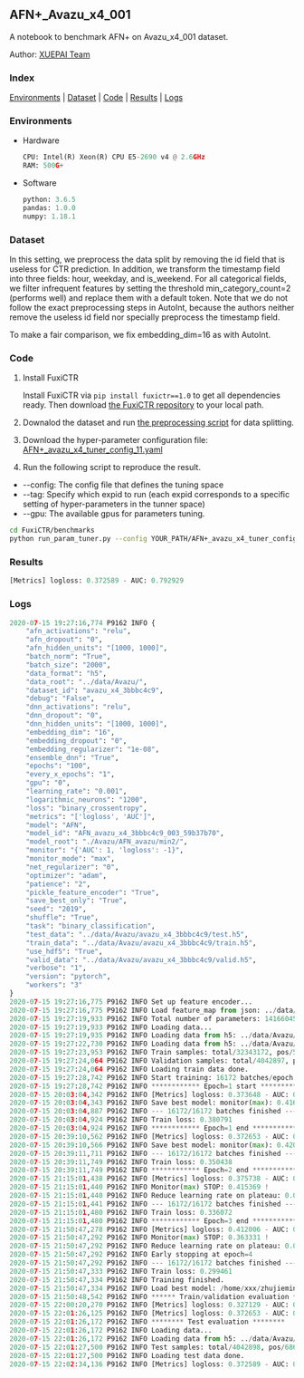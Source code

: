 ## AFN+_Avazu_x4_001

A notebook to benchmark AFN+ on Avazu_x4_001 dataset.

Author: [XUEPAI Team](https://github.com/xue-pai)


### Index
[Environments](#Environments) | [Dataset](#Dataset) | [Code](#Code) | [Results](#Results) | [Logs](#Logs)

### Environments
+ Hardware

  ```python
  CPU: Intel(R) Xeon(R) CPU E5-2690 v4 @ 2.6GHz
  RAM: 500G+
  ```
+ Software

  ```python
  python: 3.6.5
  pandas: 1.0.0
  numpy: 1.18.1
  ```

### Dataset
In this setting, we preprocess the data split by removing the id field that is useless for CTR prediction. In addition, we transform the timestamp field into three fields: hour, weekday, and is_weekend. For all categorical fields, we filter infrequent features by setting the threshold min_category_count=2 (performs well) and replace them with a default <OOV> token. Note that we do not follow the exact preprocessing steps in AutoInt, because the authors neither remove the useless id field nor specially preprocess the timestamp field.

To make a fair comparison, we fix embedding_dim=16 as with AutoInt.


### Code
1. Install FuxiCTR
  
    Install FuxiCTR via `pip install fuxictr==1.0` to get all dependencies ready. Then download [the FuxiCTR repository](https://github.com/huawei-noah/benchmark/archive/53e314461c19dbc7f462b42bf0f0bfae020dc398.zip) to your local path.

2. Downalod the dataset and run [the preprocessing script](https://github.com/xue-pai/Open-CTR-Benchmark/blob/master/datasets/Avazu/Avazu_x4/split_avazu_x4.py) for data splitting. 

3. Download the hyper-parameter configuration file: [AFN+_avazu_x4_tuner_config_11.yaml](./AFN+_avazu_x4_tuner_config_11.yaml)

4. Run the following script to reproduce the result. 
  + --config: The config file that defines the tuning space
  + --tag: Specify which expid to run (each expid corresponds to a specific setting of hyper-parameters in the tunner space)
  + --gpu: The available gpus for parameters tuning.

  ```bash
  cd FuxiCTR/benchmarks
  python run_param_tuner.py --config YOUR_PATH/AFN+_avazu_x4_tuner_config_11.yaml --tag 003 --gpu 0
  ```




### Results
```python
[Metrics] logloss: 0.372589 - AUC: 0.792929
```


### Logs
```python
2020-07-15 19:27:16,774 P9162 INFO {
    "afn_activations": "relu",
    "afn_dropout": "0",
    "afn_hidden_units": "[1000, 1000]",
    "batch_norm": "True",
    "batch_size": "2000",
    "data_format": "h5",
    "data_root": "../data/Avazu/",
    "dataset_id": "avazu_x4_3bbbc4c9",
    "debug": "False",
    "dnn_activations": "relu",
    "dnn_dropout": "0",
    "dnn_hidden_units": "[1000, 1000]",
    "embedding_dim": "16",
    "embedding_dropout": "0",
    "embedding_regularizer": "1e-08",
    "ensemble_dnn": "True",
    "epochs": "100",
    "every_x_epochs": "1",
    "gpu": "0",
    "learning_rate": "0.001",
    "logarithmic_neurons": "1200",
    "loss": "binary_crossentropy",
    "metrics": "['logloss', 'AUC']",
    "model": "AFN",
    "model_id": "AFN_avazu_x4_3bbbc4c9_003_59b37b70",
    "model_root": "./Avazu/AFN_avazu/min2/",
    "monitor": "{'AUC': 1, 'logloss': -1}",
    "monitor_mode": "max",
    "net_regularizer": "0",
    "optimizer": "adam",
    "patience": "2",
    "pickle_feature_encoder": "True",
    "save_best_only": "True",
    "seed": "2019",
    "shuffle": "True",
    "task": "binary_classification",
    "test_data": "../data/Avazu/avazu_x4_3bbbc4c9/test.h5",
    "train_data": "../data/Avazu/avazu_x4_3bbbc4c9/train.h5",
    "use_hdf5": "True",
    "valid_data": "../data/Avazu/avazu_x4_3bbbc4c9/valid.h5",
    "verbose": "1",
    "version": "pytorch",
    "workers": "3"
}
2020-07-15 19:27:16,775 P9162 INFO Set up feature encoder...
2020-07-15 19:27:16,775 P9162 INFO Load feature_map from json: ../data/Avazu/avazu_x4_3bbbc4c9/feature_map.json
2020-07-15 19:27:19,933 P9162 INFO Total number of parameters: 141660453.
2020-07-15 19:27:19,933 P9162 INFO Loading data...
2020-07-15 19:27:19,935 P9162 INFO Loading data from h5: ../data/Avazu/avazu_x4_3bbbc4c9/train.h5
2020-07-15 19:27:22,730 P9162 INFO Loading data from h5: ../data/Avazu/avazu_x4_3bbbc4c9/valid.h5
2020-07-15 19:27:23,953 P9162 INFO Train samples: total/32343172, pos/5492052, neg/26851120, ratio/16.98%
2020-07-15 19:27:24,064 P9162 INFO Validation samples: total/4042897, pos/686507, neg/3356390, ratio/16.98%
2020-07-15 19:27:24,064 P9162 INFO Loading train data done.
2020-07-15 19:27:28,742 P9162 INFO Start training: 16172 batches/epoch
2020-07-15 19:27:28,742 P9162 INFO ************ Epoch=1 start ************
2020-07-15 20:03:04,342 P9162 INFO [Metrics] logloss: 0.373648 - AUC: 0.790299
2020-07-15 20:03:04,343 P9162 INFO Save best model: monitor(max): 0.416651
2020-07-15 20:03:04,887 P9162 INFO --- 16172/16172 batches finished ---
2020-07-15 20:03:04,924 P9162 INFO Train loss: 0.380791
2020-07-15 20:03:04,924 P9162 INFO ************ Epoch=1 end ************
2020-07-15 20:39:10,562 P9162 INFO [Metrics] logloss: 0.372653 - AUC: 0.792778
2020-07-15 20:39:10,566 P9162 INFO Save best model: monitor(max): 0.420125
2020-07-15 20:39:11,711 P9162 INFO --- 16172/16172 batches finished ---
2020-07-15 20:39:11,749 P9162 INFO Train loss: 0.350438
2020-07-15 20:39:11,749 P9162 INFO ************ Epoch=2 end ************
2020-07-15 21:15:01,438 P9162 INFO [Metrics] logloss: 0.375738 - AUC: 0.791107
2020-07-15 21:15:01,440 P9162 INFO Monitor(max) STOP: 0.415369 !
2020-07-15 21:15:01,440 P9162 INFO Reduce learning rate on plateau: 0.000100
2020-07-15 21:15:01,441 P9162 INFO --- 16172/16172 batches finished ---
2020-07-15 21:15:01,480 P9162 INFO Train loss: 0.336072
2020-07-15 21:15:01,480 P9162 INFO ************ Epoch=3 end ************
2020-07-15 21:50:47,278 P9162 INFO [Metrics] logloss: 0.412006 - AUC: 0.775337
2020-07-15 21:50:47,292 P9162 INFO Monitor(max) STOP: 0.363331 !
2020-07-15 21:50:47,292 P9162 INFO Reduce learning rate on plateau: 0.000010
2020-07-15 21:50:47,292 P9162 INFO Early stopping at epoch=4
2020-07-15 21:50:47,292 P9162 INFO --- 16172/16172 batches finished ---
2020-07-15 21:50:47,333 P9162 INFO Train loss: 0.299461
2020-07-15 21:50:47,334 P9162 INFO Training finished.
2020-07-15 21:50:47,334 P9162 INFO Load best model: /home/xxx/zhujieming/OpenCTR1030/benchmarks/Avazu/AFN_avazu/min2/avazu_x4_3bbbc4c9/AFN_avazu_x4_3bbbc4c9_003_59b37b70_model.ckpt
2020-07-15 21:50:48,542 P9162 INFO ****** Train/validation evaluation ******
2020-07-15 22:00:20,270 P9162 INFO [Metrics] logloss: 0.327129 - AUC: 0.855984
2020-07-15 22:01:26,125 P9162 INFO [Metrics] logloss: 0.372653 - AUC: 0.792778
2020-07-15 22:01:26,172 P9162 INFO ******** Test evaluation ********
2020-07-15 22:01:26,172 P9162 INFO Loading data...
2020-07-15 22:01:26,172 P9162 INFO Loading data from h5: ../data/Avazu/avazu_x4_3bbbc4c9/test.h5
2020-07-15 22:01:27,500 P9162 INFO Test samples: total/4042898, pos/686507, neg/3356391, ratio/16.98%
2020-07-15 22:01:27,500 P9162 INFO Loading test data done.
2020-07-15 22:02:34,136 P9162 INFO [Metrics] logloss: 0.372589 - AUC: 0.792929


```
